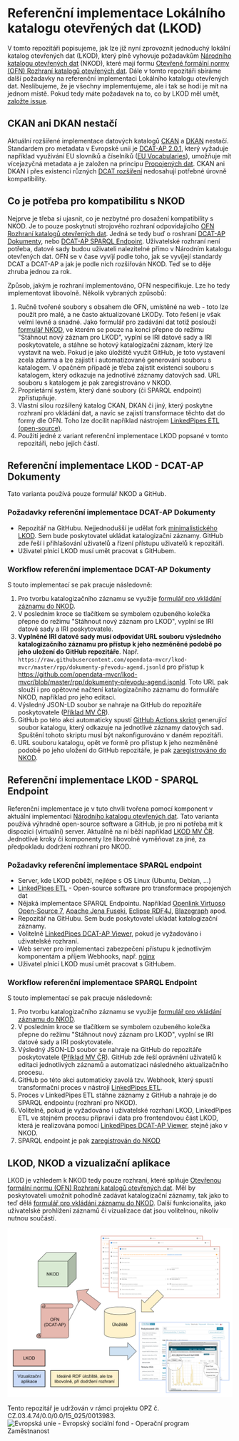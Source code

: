 # Referenční implementace Lokálního katalogu otevřených dat (LKOD)
V tomto repozitáři popisujeme, jak lze již nyní zprovoznit jednoduchý lokální katalog otevřených dat (LKOD), který plně vyhovuje požadavkům [Národního katalogu otevřených dat](https://data.gov.cz) (NKOD), které mají formu [Otevřené formální normy (OFN) Rozhraní katalogů otevřených dat](https://ofn.gov.cz/rozhraní-katalogů-otevřených-dat/).
Dále v tomto repozitáři sbíráme další požadavky na referenční implementaci Lokálního katalogu otevřených dat.
Neslibujeme, že je všechny implementujeme, ale i tak se hodí je mít na jednom místě.
Pokud tedy máte požadavek na to, co by LKOD měl umět, [založte issue](https://github.com/opendata-mvcr/lkod/issues/new).

## CKAN ani DKAN nestačí
Aktuální rozšířené implementace datových katalogů [CKAN](https://ckan.org/) a [DKAN](https://getdkan.org/) nestačí.
Standardem pro metadata v Evropské unii je [DCAT-AP 2.0.1](https://joinup.ec.europa.eu/collection/semantic-interoperability-community-semic/solution/dcat-application-profile-data-portals-europe/release/201-0), který vyžaduje například využívání EU slovníků a číselníků ([EU Vocabularies](https://publications.europa.eu/en/web/eu-vocabularies/about)), umožňuje mít vícejazyčná metadata a je založen na principu [Propojených dat](https://data.gov.cz/otevřené-formální-normy/propojená-data/).
CKAN ani DKAN i přes existenci různých [DCAT rozšíření](https://github.com/ckan/ckanext-dcat) nedosahují potřebné úrovně kompatibility.

## Co je potřeba pro kompatibilitu s NKOD
Nejprve je třeba si ujasnit, co je nezbytné pro dosažení kompatibility s NKOD.
Je to pouze poskytnutí strojového rozhraní odpovídajícího [OFN Rozhraní katalogů otevřených dat](https://ofn.gov.cz/rozhraní-katalogů-otevřených-dat/).
Jedná se tedy buď o roshraní [DCAT-AP Dokumenty](https://ofn.gov.cz/rozhraní-katalogů-otevřených-dat/2021-01-11/#dcat-ap-dokumenty), nebo [DCAT-AP SPARQL Endpoint](https://ofn.gov.cz/rozhraní-katalogů-otevřených-dat/2021-01-11/#dcat-ap-sparql-endpoint).
Uživatelské rozhraní není potřeba, datové sady budou uživateli nalezitelné přímo v Národním katalogu otevřených dat.
OFN se v čase vyvíjí podle toho, jak se vyvíjejí standardy DCAT a DCAT-AP a jak je podle nich rozšiřován NKOD.
Teď se to děje zhruba jednou za rok.

Způsob, jakým je rozhraní implementováno, OFN nespecifikuje.
Lze ho tedy implementovat libovolně.
Několik vybraných způsobů:
1. Ručně tvořené soubory s obsahem dle OFN, umístěné na web - toto lze použít pro malé, a ne často aktualizované LKODy.
Toto řešení je však velmi levné a snadné.
Jako formulář pro zadávání dat totiž poslouží [formulář NKOD](https://data.gov.cz/formulář/registrace-datové-sady), ve kterém se pouze na konci přepne do režimu "Stáhnout nový záznam pro LKOD", vyplní se IRI datové sady a IRI poskytovatele, a stáhne se hotový katalogizační záznam, který lze vystavit na web.
Pokud je jako úložiště využit GitHub, je toto vystavení zcela zdarma a lze zajistit i automatizované generování souboru s katalogem.
V opačném případě je třeba zajistit existenci souboru s katalogem, který odkazuje na jednotlivé záznamy datových sad.
URL souboru s katalogem je pak zaregistrováno v NKOD.
2. Proprietární systém, který dané soubory (či SPARQL endpoint) zpřístupňuje.
3. Vlastní silou rozšířený katalog CKAN, DKAN či jiný, který poskytne rozhraní pro vkládání dat, a navíc se zajistí transformace těchto dat do formy dle OFN.
Toho lze docílit například nástrojem [LinkedPipes ETL (open-source)](https://etl.linkedpipes.com).
4. Použití jedné z variant referenční implementace LKOD popsané v tomto repozitáři, nebo jejích částí.

## Referenční implementace LKOD - DCAT-AP Dokumenty
Tato varianta používá pouze formulář NKOD a GitHub.

### Požadavky referenční implementace DCAT-AP Dokumenty
- Repozitář na GitHubu. Nejjednodušší je udělat fork [minimalistického LKOD](https://github.com/opendata-mvcr/lkod-min).
Sem bude poskytovatel ukládat katalogizační záznamy.
GitHub zde řeší i přihlašování uživatelů a řízení přístupu uživatelů k repozitáři.
- Uživatel plnící LKOD musí umět pracovat s GitHubem.

### Workflow referenční implementace DCAT-AP Dokumenty
S touto implementací se pak pracuje následovně:
1. Pro tvorbu katalogizačního záznamu se využije [formulář pro vkládání záznamu do NKOD](https://data.gov.cz/formulář/registrace-datové-sady).
2. V posledním kroce se tlačítkem se symbolem ozubeného kolečka přepne do režimu "Stáhnout nový záznam pro LKOD", vyplní se IRI datové sady a IRI poskytovatele.
3. **Vyplněné IRI datové sady musí odpovídat URL souboru výsledného katalogizačního záznamu pro přístup k jeho nezměněné podobě po jeho uložení do GitHub repozitáře**.
Např. `https://raw.githubusercontent.com/opendata-mvcr/lkod-mvcr/master/rpp/dokumenty-převodu-agend.jsonld` pro přístup k https://github.com/opendata-mvcr/lkod-mvcr/blob/master/rpp/dokumenty-převodu-agend.jsonld.
Toto URL pak slouží i pro opětovné načtení katalogizačního záznamu do formuláře NKOD, například pro jeho editaci.
4. Výsledný JSON-LD soubor se nahraje na GitHub do repozitáře poskytovatele ([Příklad MV ČR](https://github.com/opendata-mvcr/lkod-mvcr)).
5. GitHub po této akci automaticky spustí [GitHub Actions skript](https://github.com/opendata-mvcr/lkod-github-actions/tree/master/create-catalog-file) generující soubor katalogu, který odkazuje na jednotlivé záznamy datových sad.
Spuštění tohoto skriptu musí být nakonfigurováno v daném repozitáři.
6. URL souboru katalogu, opět ve formě pro přístup k jeho nezměněné podobě po jeho uložení do GitHub repozitáře, je pak [zaregistrováno do NKOD](https://opendata.gov.cz/cinnost:registrace-vlastniho-katalogu-v-nkod).

## Referenční implementace LKOD - SPARQL Endpoint
Referenční implementace je v tuto chvíli tvořena pomocí komponent v aktuální implementaci [Národního katalogu otevřených dat](https://github.com/opendata-mvcr/nkod).
Tato varianta používá výhradně open-source software a GitHub, je pro ni potřeba mít k dispozici (virtuální) server.
Aktuálně na ní běží například [LKOD MV ČR](https://data.mvcr.gov.cz).
Jednotlivé kroky či komponenty lze libovolně vyměňovat za jiné, za předpokladu dodržení rozhraní pro NKOD.

### Požadavky referenční implementace SPARQL endpoint
- Server, kde LKOD poběží, nejlépe s OS Linux (Ubuntu, Debian, ...)
- [LinkedPipes ETL](https://github.com/linkedpipes/etl) - Open-source software pro transformace propojených dat
- Nějaká implementace SPARQL Endpointu. Například [Openlink Virtuoso Open-Source 7](https://github.com/openlink/virtuoso-opensource/), [Apache Jena Fuseki](https://jena.apache.org/documentation/fuseki2/), [Eclipse RDF4J](https://rdf4j.org/), [Blazegraph](https://blazegraph.com/) apod.
- Repozitář na GitHubu. Sem bude poskytovatel ukládat katalogizační záznamy.
- Volitelně [LinkedPipes DCAT-AP Viewer](https://github.com/linkedpipes/dcat-ap-viewer), pokud je vyžadováno i uživatelské rozhraní.
- Web server pro implementaci zabezpečení přístupu k jednotlivým komponentám a příjem Webhooks, např. [nginx](http://nginx.org/)
- Uživatel plnící LKOD musí umět pracovat s GitHubem.

### Workflow referenční implementace SPARQL Endpoint
S touto implementací se pak pracuje následovně:
1. Pro tvorbu katalogizačního záznamu se využije [formulář pro vkládání záznamu do NKOD](https://data.gov.cz/formulář/registrace-datové-sady).
2. V posledním kroce se tlačítkem se symbolem ozubeného kolečka přepne do režimu "Stáhnout nový záznam pro LKOD", vyplní se IRI datové sady a IRI poskytovatele.
3. Výsledný JSON-LD soubor se nahraje na GitHub do repozitáře poskytovatele ([Příklad MV ČR](https://github.com/opendata-mvcr/lkod-mvcr)).
GitHub zde řeší oprávnění uživatelů k editaci jednotlivých záznamů a automatizaci následného aktualizačního procesu.
4. GitHub po této akci automaticky zavolá tzv. Webhook, který spustí transformační proces v nástroji [LinkedPipes ETL](https://github.com/linkedpipes/etl).
5. Proces v LinkedPipes ETL stáhne záznamy z GitHub a nahraje je do SPARQL endpointu (rozhraní pro NKOD).
6. Volitelně, pokud je vyžadováno i uživatelské rozrhaní LKOD, LinkedPipes ETL ve stejném procesu připraví i data pro frontendovou část LKOD, která je realizována pomocí [LinkedPipes DCAT-AP Viewer](https://github.com/linkedpipes/dcat-ap-viewer), stejně jako v NKOD.
7. SPARQL endpoint je pak [zaregistrován do NKOD](https://opendata.gov.cz/cinnost:registrace-vlastniho-katalogu-v-nkod)

## LKOD, NKOD a vizualizační aplikace
LKOD je vzhledem k NKOD tedy pouze rozhraní, které splňuje [Otevřenou formální normu (OFN) Rozhraní katalogů otevřených dat](https://ofn.gov.cz/rozhraní-katalogů-otevřených-dat/). Měl by poskytovateli umožnit pohodlně zadávat katalogizační záznamy, tak jako to teď dělá [formulář pro vkládání záznamu do NKOD](https://data.gov.cz/formulář/registrace-datové-sady). Další funkcionalita, jako uživatelské prohlížení záznamů či vizualizace dat jsou volitelnou, nikoliv nutnou součástí.

![Architektura LKOD](architektura.svg)

Tento repozitář je udržován v rámci projektu OPZ č. CZ.03.4.74/0.0/0.0/15_025/0013983.
![Evropská unie - Evropský sociální fond - Operační program Zaměstnanost](https://data.gov.cz/images/ozp_logo_cz.jpg)
